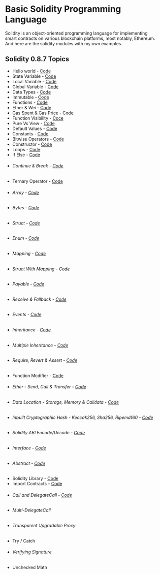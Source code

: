 # Basic Solidity Programming Language
Solidity is an object-oriented programming language for implementing smart contracts on various blockchain platforms, most notably, Ethereum. And here are the solidity modules with my own examples.

## Solidity 0.8.7 Topics
- Hello world - [Code](https://github.com/basant-karki/solidity-programming-language/blob/main/solidity-0.8.7/helloworld.sol)
- State Variable - [Code](https://github.com/basant0x01/solidity-programming-language/blob/main/solidity-0.8.7/state_variable.sol)
- Local Variable - [Code](https://github.com/basant0x01/solidity-programming-language/blob/main/solidity-0.8.7/local_variables.sol)
- Global Variable - [Code](https://github.com/basant0x01/solidity-programming-language/blob/main/solidity-0.8.7/global_variables.sol)
- Data Types - [Code](https://github.com/basant0x01/solidity-programming-language/blob/main/solidity-0.8.7/data_types.sol)
- Immutable - [Code](https://github.com/basant0x01/solidity-programming-language/blob/main/solidity-0.8.7/immutable.sol)
- Functions - [Code](https://github.com/basant0x01/solidity-programming-language/blob/main/solidity-0.8.7/function.sol)
- Ether & Wei - [Code](https://github.com/basant0x01/solidity-programming-language/blob/main/solidity-0.8.7/ether_and_wei.sol)
- Gas Spent & Gas Price - [Code](https://github.com/basant0x01/solidity-programming-language/blob/main/solidity-0.8.7/gasSpend_and_gasPrice.sol)
- Function Visibility - [Coce](https://github.com/basant0x01/solidity-programming-language/blob/main/solidity-0.8.7/function_visibility.sol#L31)
- Pure Vs View - [Code](https://github.com/basant0x01/solidity-programming-language/blob/main/solidity-0.8.7/pure_vs_view.sol)
- Default Values - [Code](https://github.com/basant0x01/solidity-programming-language/blob/main/solidity-0.8.7/data_types.sol)
- Constants - [Code](https://github.com/basant0x01/solidity-programming-language/blob/main/solidity-0.8.7/constant.sol)
- Bitwise Operators - [Code](https://github.com/basant0x01/basic-solidity-programming-language/blob/main/solidity-0.8.7/bitwise_operator.sol)
- Constructor - [Code](https://github.com/basant0x01/basic-solidity-programming-language/blob/main/solidity-0.8.7/constructor.sol)
- Loops - [Code](https://github.com/basant0x01/basic-solidity-programming-language/blob/main/solidity-0.8.7/loops.sol)
- If Else - [Code](https://github.com/basant0x01/basic-solidity-programming-language/blob/main/solidity-0.8.7/if_else.sol)
- ###### Continue & Break - [Code](https://github.com/basant0x01/basic-solidity-programming-language/blob/main/solidity-0.8.7/continue_and_break.sol)
- Ternary Operator - [Code](https://github.com/basant0x01/basic-solidity-programming-language/blob/main/solidity-0.8.7/ternary_operator.sol)
- ###### Array - [Code](https://github.com/basant0x01/basic-solidity-programming-language/blob/main/solidity-0.8.7/array.sol)
- ###### Bytes - [Code](https://github.com/basant0x01/basic-solidity-programming-language/blob/main/solidity-0.8.7/bytes.sol)
- ###### Struct - [Code](https://github.com/basant0x01/basic-solidity-programming-language/blob/main/solidity-0.8.7/struct.sol)
- ###### Enum - [Code](https://github.com/basant0x01/basic-solidity-programming-language/blob/main/solidity-0.8.7/enum.sol)
- ###### Mapping - [Code](https://github.com/basant0x01/basic-solidity-programming-language/blob/main/solidity-0.8.7/mapping.sol)
- ###### Struct With Mapping - [Code](https://github.com/basant0x01/basic-solidity-programming-language/blob/main/solidity-0.8.7/struct_with_mapping.sol)
- ###### Payable - [Code](https://github.com/basant0x01/basic-solidity-programming-language/blob/main/solidity-0.8.7/payable.sol)
- ###### Receive & Fallback - [Code](https://github.com/basant0x01/basic-solidity-programming-language/blob/main/solidity-0.8.7/receive_and_fallback.sol)
- ###### Events - [Code](https://github.com/basant0x01/basic-solidity-programming-language/blob/main/solidity-0.8.7/event.sol)
- ###### Inheritance - [Code](https://github.com/basant0x01/basic-solidity-programming-language/blob/main/solidity-0.8.7/inheritance.sol)
- ###### Multiple Inheritance - [Code](https://github.com/basant0x01/basic-solidity-programming-language/blob/main/solidity-0.8.7/multiple_inheritance.md)
- ###### Require, Revert & Assert - [Code](https://github.com/basant0x01/basic-solidity-programming-language/blob/main/solidity-0.8.7/require_revert_and_assert.sol)
- Function Modifier - [Code](https://github.com/basant0x01/basic-solidity-programming-language/blob/main/solidity-0.8.7/function_modifier.sol)
- ###### Ether - Send, Call & Transfer - [Code](https://github.com/basant0x01/basic-solidity-programming-language/blob/main/solidity-0.8.7/ether-transfer_send_and_call.sol)
- ###### Data Location - Storage, Memory & Calldata - [Code](https://github.com/basant0x01/basic-solidity-concepts/blob/main/solidity-0.8.7/data_locations.sol)
- ###### Inbuilt Cryptographic Hash - Keccak256, Sha256, Ripemd160 - [Code](https://github.com/basant0x01/basic-solidity-concepts/blob/main/solidity-0.8.7/cryptographic_hashes.sol)
- ###### Solidity ABI Encode/Decode - [Code](https://github.com/basant0x01/basic-solidity-concepts/blob/main/solidity-0.8.7/abiEncodeDecode.sol)
- ###### Interface - [Code](https://github.com/basant0x01/basic-solidity-concepts/blob/main/solidity-0.8.7/interface.sol)
- ###### Abstract - [Code](https://github.com/basant0x01/basic-solidity-concepts/blob/main/solidity-0.8.7/abstract_contract.sol)
- Solidity Library - [Code](https://github.com/basant0x01/basic-solidity-concepts/blob/main/solidity-0.8.7/library.sol)
- Import Contracts - [Code](https://github.com/basant0x01/basic-solidity-concepts/blob/main/solidity-0.8.7/import.sol)
- ###### Call and DelegateCall - [Code](https://github.com/basant0x01/basic-solidity-concepts/blob/main/solidity-0.8.7/call_and_delegateCall.sol)
- ###### Multi-DelegateCall
- ###### Transparent Upgradable Proxy
- Try / Catch
- ###### Verifying Signature
- Unchecked Math

